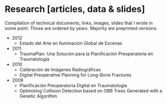 # Research [articles, data & slides]

Compilation of technical documents, links, images, slides that I wrote in some point. Those are ordered by years. Majority are preprinted versions.

* 2012
	* Estado del Arte en Iluminación Global de Escenas
* 2011
	* TraumaPlan: Una Solución para la Planificación Preoperatoria en Traumatología
* 2010
	* Calibración de Imágenes Radiográficas
	* Digital Preoperative Planning for Long-Bone Fractures
* 2009
    * Planificación Preoperatoria Digital en Traumatología
    * Optimizing Collision Detection based on OBB Trees Generated with a Genetic Algorithm